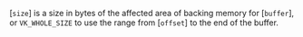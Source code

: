 [`size`] is a size in bytes of the affected area of backing memory for
[`buffer`], or `VK_WHOLE_SIZE` to use the range from [`offset`]
to the end of the buffer.